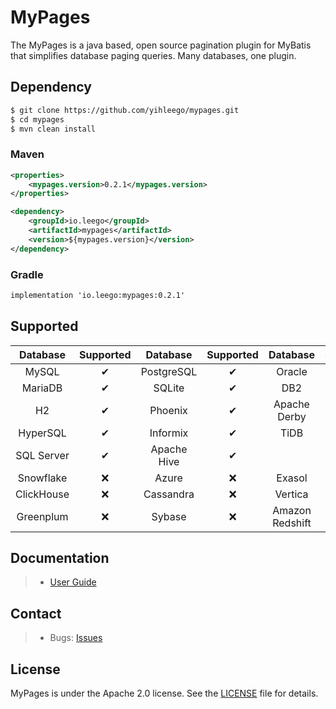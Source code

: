 # MyPages

The MyPages is a java based, open source pagination plugin for MyBatis that simplifies database paging queries.
Many databases, one plugin.

## Dependency

```bash
$ git clone https://github.com/yihleego/mypages.git
$ cd mypages
$ mvn clean install
```

### Maven

```xml
<properties>
    <mypages.version>0.2.1</mypages.version>
</properties>

<dependency>
    <groupId>io.leego</groupId>
    <artifactId>mypages</artifactId>
    <version>${mypages.version}</version>
</dependency>
```

### Gradle

```xml
implementation 'io.leego:mypages:0.2.1'
```

## Supported

|Database|Supported|Database|Supported|Database|Supported|
|:-:|:-:|:-:|:-:|:-:|:-:|
|MySQL|✔|PostgreSQL|✔|Oracle|✔|
|MariaDB|✔|SQLite|✔|DB2|✔|
|H2|✔|Phoenix|✔|Apache Derby|✔|
|HyperSQL|✔|Informix|✔|TiDB|✔|
|SQL Server|✔|Apache Hive|✔|
|Snowflake|❌|Azure|❌|Exasol|❌|
|ClickHouse|❌|Cassandra|❌|Vertica|❌|
|Greenplum|❌|Sybase|❌|Amazon Redshift|❌|

## Documentation

> * [User Guide](https://github.com/yihleego/mypages/blob/master/USERGUIDE.md)

## Contact

> * Bugs: [Issues](https://github.com/yihleego/mypages/issues)


## License
MyPages is under the Apache 2.0 license. See the [LICENSE](https://github.com/yihleego/mypages/blob/master/LICENSE.txt) file for details.

